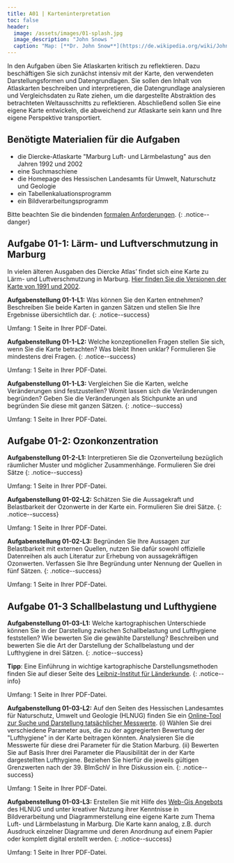 ```yaml
---
title: A01 | Karteninterpretation
toc: false
header:
  image: /assets/images/01-splash.jpg
  image_description: "John Snows "
  caption: "Map: [**Dr. John Snow**](https://de.wikipedia.org/wiki/John_Snow_(Mediziner)) [Wellcome Library via wikimedia](https://w.wiki/QtV)"
---
```



In den Aufgaben üben Sie Atlaskarten kritisch zu reflektieren. Dazu beschäftigen Sie sich zunächst intensiv mit der Karte, den verwendeten Darstellungsformen und Datengrundlagen. Sie sollen den Inhalt von Atlaskarten beschreiben und interpretieren, die Datengrundlage analysieren und Vergleichsdaten zu Rate ziehen, um die dargestellte Abstraktion des betrachteten Weltausschnitts zu reflektieren. Abschließend sollen Sie eine eigene Karte entwickeln, die abweichend zur Atlaskarte sein kann und Ihre eigene Perspektive transportiert.


## Benötigte Materialien für die Aufgaben
* die Diercke-Atlaskarte "Marburg Luft- und Lärmbelastung" aus den Jahren 1992 und 2002
* eine Suchmaschiene
* die Homepage des Hessischen Landesamts für Umwelt, Naturschutz und Geologie
* ein Tabellenkaluationsprogramm
* ein Bildverarbeitungsprogramm


Bitte beachten Sie die bindenden [formalen Anforderungen](https://geomoer.github.io/moer-meko//unit00/unit00-03_assignments.html#formale-anforderungen).
{: .notice--danger}

## Aufgabe 01-1: Lärm- und Luftverschmutzung in Marburg

In vielen älteren Ausgaben des Diercke Atlas’ findet sich eine Karte zu Lärm- und Luftverschmutzung in Marburg. [Hier finden Sie die Versionen der Karte von 1991 und 2002](https://ilias.uni-marburg.de/ilias.php?ref_id=3397477&cmd=view&cmdClass=ilrepositorygui&cmdNode=z0&baseClass=ilrepositorygui).



**Aufgabenstellung 01-1-L1:** Was können Sie den Karten entnehmen? Beschreiben Sie beide Karten in ganzen Sätzen und stellen Sie Ihre Ergebnisse übersichtlich dar.
{: .notice--success}

Umfang: 1 Seite in Ihrer PDF-Datei.



**Aufgabenstellung 01-1-L2:** Welche konzeptionellen Fragen stellen Sie sich, wenn Sie die Karte betrachten? Was bleibt Ihnen unklar? Formulieren Sie mindestens drei Fragen.
{: .notice--success}

Umfang: 1 Seite in Ihrer PDF-Datei.

**Aufgabenstellung 01-1-L3:** Vergleichen Sie die Karten, welche Veränderungen sind festzustellen? Womit lassen sich die Veränderungen begründen? Geben Sie die Veränderungen als Stichpunkte an und begründen Sie diese mit ganzen Sätzen.
{: .notice--success}

Umfang: 1 Seite in Ihrer PDF-Datei.

## Aufgabe 01-2: Ozonkonzentration



**Aufgabenstellung 01-2-L1:** Interpretieren Sie die Ozonverteilung bezüglich räumlicher Muster und möglicher Zusammenhänge. Formulieren Sie drei Sätze
{: .notice--success}

Umfang: 1 Seite in Ihrer PDF-Datei.


**Aufgabenstellung 01-02-L2:** Schätzen Sie die Aussagekraft und Belastbarkeit der Ozonwerte in der Karte ein. Formulieren Sie drei Sätze.
{: .notice--success}

Umfang: 1 Seite in Ihrer PDF-Datei.

**Aufgabenstellung 01-02-L3:** Begründen Sie Ihre Aussagen zur Belastbarkeit mit externen Quellen, nutzen Sie dafür sowohl offizielle Datenreihen als auch Literatur zur Erhebung von aussagekräftigen Ozonwerten. Verfassen Sie Ihre Begründung unter Nennung der Quellen in fünf Sätzen.
{: .notice--success}

Umfang: 1 Seite in Ihrer PDF-Datei.


## Aufgabe 01-3 Schallbelastung und Lufthygiene


**Aufgabenstellung 01-03-L1:** Welche kartographischen Unterschiede können Sie in der Darstellung zwischen Schallbelastung und Lufthygiene feststellen? Wie bewerten Sie die gewählte Darstellung? Beschreiben und bewerten Sie die Art der Darstellung der Schallbelastung und der Lufthygiene in drei Sätzen.
{: .notice--success}

**Tipp**: Eine Einführung in wichtige kartographische Darstellungsmethoden finden Sie auf dieser Seite des [Leibniz-Institut für Länderkunde](https://www.nationalatlas.de/?page_id=179).
{: .notice--info}

Umfang: 1 Seite in Ihrer PDF-Datei.

**Aufgabenstellung 01-03-L2:** Auf den Seiten des Hessischen Landesamtes für Naturschutz, Umwelt und Geologie (HLNUG) finden Sie ein [Online-Tool zur Suche und Darstellung tatsächlicher Messwerte](https://www.hlnug.de/messwerte/luft/recherche-1). (i) Wählen Sie drei verschiedene Parameter aus, die zu der aggregierten Bewertung der "Lufthygiene" in der Karte beitragen könnten. Analysieren Sie die Messwerte für diese drei Parameter für die Station Marburg. (ii) Bewerten Sie auf Basis Ihrer drei Parameter die Plausibilität der in der Karte dargestellten Lufthygiene. Beziehen Sie hierfür die jeweils gültigen Grenzwerten nach der 39. BImSchV in Ihre Diskussion ein.
{: .notice--success}

Umfang: 1 Seite in Ihrer PDF-Datei.

**Aufgabenstellung 01-03-L3:** Erstellen Sie mit Hilfe des [Web-Gis Angebots](https://www.hlnug.de/themen/geografische-informationssysteme/gis-anwendungen/gis-auskunftssysteme) des HLNUG und unter kreativer Nutzung ihrer Kenntnisse in Bildverarbeitung und Diagrammerstellung eine eigene Karte zum Thema Luft- und Lärmbelastung in Marburg. Die Karte kann analog, z.B. durch Ausdruck einzelner Diagramme und deren Anordnung auf einem Papier oder komplett digital erstellt werden.
{: .notice--success}

Umfang: 1 Seite in Ihrer PDF-Datei.
